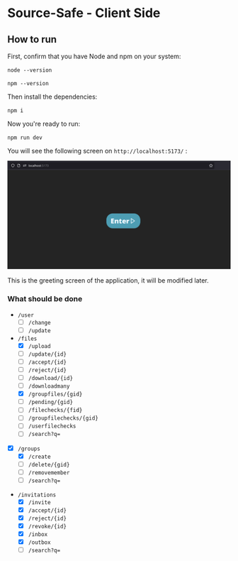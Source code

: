 Source-Safe - Client Side
===

## How to run

First, confirm that you have Node and npm on your system:
```shell
node --version
```
```shell
npm --version
```

Then install the dependencies:
```shell
npm i
```
Now you're ready to run:

```shell
npm run dev
```

You will see the following screen on `http://localhost:5173/` :

![alt text](image.png)

This is the greeting screen of the application, it will be modified later.

### What should be done

- `/user`
    - [ ] `/change`
    - [ ] `/update`

- `/files`
    - [X] `/upload`
    - [ ] `/update/{id}`
    - [ ] `/accept/{id}`
    - [ ] `/reject/{id}`
    - [ ] `/download/{id}`
    - [ ] `/downloadmany`
    - [X] `/groupfiles/{gid}` 
    - [ ] `/pending/{gid}`
    - [ ] `/filechecks/{fid}`
    - [ ] `/groupfilechecks/{gid}`
    - [ ] `/userfilechecks`
    - [ ] `/search?q=`

- [X] `/groups`
    - [X] `/create`
    - [ ] `/delete/{gid}`
    - [ ] `/removemember`
    - [ ] `/search?q=`

- `/invitations`
    - [X] `/invite`
    - [X] `/accept/{id}`
    - [X] `/reject/{id}`
    - [X] `/revoke/{id}`
    - [X] `/inbox`
    - [X] `/outbox`
    - [ ] `/search?q=`